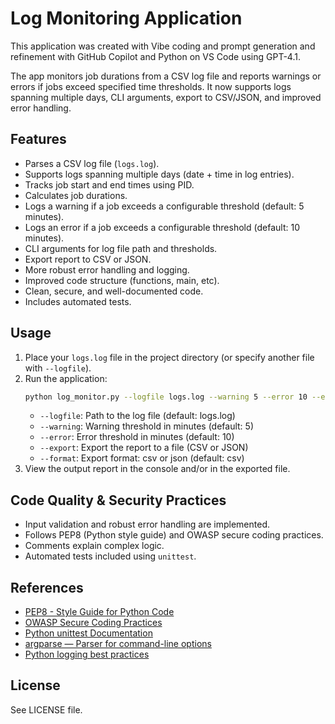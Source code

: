# Log Monitoring Application

This application was created with Vibe coding and prompt generation and refinement with GitHub Copilot and Python on VS Code using GPT-4.1.  

The app monitors job durations from a CSV log file and reports warnings or errors if jobs exceed specified time thresholds. It now supports logs spanning multiple days, CLI arguments, export to CSV/JSON, and improved error handling.

## Features
- Parses a CSV log file (`logs.log`).
- Supports logs spanning multiple days (date + time in log entries).
- Tracks job start and end times using PID.
- Calculates job durations.
- Logs a warning if a job exceeds a configurable threshold (default: 5 minutes).
- Logs an error if a job exceeds a configurable threshold (default: 10 minutes).
- CLI arguments for log file path and thresholds.
- Export report to CSV or JSON.
- More robust error handling and logging.
- Improved code structure (functions, main, etc).
- Clean, secure, and well-documented code.
- Includes automated tests.

## Usage
1. Place your `logs.log` file in the project directory (or specify another file with `--logfile`).
2. Run the application:
   ```sh
   python log_monitor.py --logfile logs.log --warning 5 --error 10 --export report.csv --format csv
   ```
   - `--logfile`: Path to the log file (default: logs.log)
   - `--warning`: Warning threshold in minutes (default: 5)
   - `--error`: Error threshold in minutes (default: 10)
   - `--export`: Export the report to a file (CSV or JSON)
   - `--format`: Export format: csv or json (default: csv)
3. View the output report in the console and/or in the exported file.

## Code Quality & Security Practices
- Input validation and robust error handling are implemented.
- Follows PEP8 (Python style guide) and OWASP secure coding practices.
- Comments explain complex logic.
- Automated tests included using `unittest`.

## References
- [PEP8 - Style Guide for Python Code](https://peps.python.org/pep-0008/)
- [OWASP Secure Coding Practices](https://owasp.org/www-project-secure-coding-practices/)
- [Python unittest Documentation](https://docs.python.org/3/library/unittest.html)
- [argparse — Parser for command-line options](https://docs.python.org/3/library/argparse.html)
- [Python logging best practices](https://docs.python.org/3/howto/logging.html)

## License
See LICENSE file.
